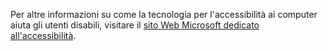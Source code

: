 Per altre informazioni su come la tecnologia per l'accessibilità ai computer aiuta gli utenti disabili, visitare il [sito Web Microsoft dedicato all'accessibilità](http://go.microsoft.com/fwlink/?LinkId=8431).

<!--HONumber=May16_HO1-->


